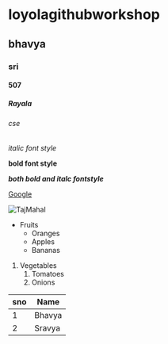 # loyolagithubworkshop
## bhavya
### sri
#### 507
##### Rayala
###### cse
*italic font style*

**bold font style**

***both bold and italc fontstyle***

[Google](https://www.google.com/)

![TajMahal](https://www.google.com/maps/about/images/behind-the-scenes/treks/tajmahal-cover.jpg)

* Fruits
  * Oranges
  * Apples
  * Bananas
 
1. Vegetables
    1. Tomatoes
    2. Onions

sno|Name
----|----
1|Bhavya
2|Sravya
        
